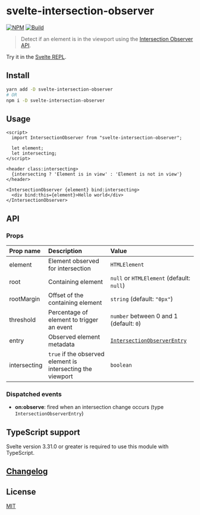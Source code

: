 # svelte-intersection-observer

[![NPM][npm]][npm-url]
[![Build][build]][build-badge]

> Detect if an element is in the viewport using the [Intersection Observer API](https://developer.mozilla.org/en-US/docs/Web/API/IntersectionObserverEntry).

Try it in the [Svelte REPL](https://svelte.dev/repl/8cd2327a580c4f429c71f7df999bd51d?version=3.29.7).

## Install

```bash
yarn add -D svelte-intersection-observer
# OR
npm i -D svelte-intersection-observer
```

## Usage

```svelte
<script>
  import IntersectionObserver from "svelte-intersection-observer";

  let element;
  let intersecting;
</script>

<header class:intersecting>
  {intersecting ? 'Element is in view' : 'Element is not in view'}
</header>

<IntersectionObserver {element} bind:intersecting>
  <div bind:this={element}>Hello world</div>
</IntersectionObserver>
```

## API

### Props

| Prop name    | Description                                                 | Value                                                                                                     |
| :----------- | :---------------------------------------------------------- | :-------------------------------------------------------------------------------------------------------- |
| element      | Element observed for intersection                           | `HTMLElement`                                                                                             |
| root         | Containing element                                          | `null` or `HTMLElement` (default: `null`)                                                                 |
| rootMargin   | Offset of the containing element                            | `string` (default: `"0px"`)                                                                               |
| threshold    | Percentage of element to trigger an event                   | `number` between 0 and 1 (default: `0`)                                                                   |
| entry        | Observed element metadata                                   | [`IntersectionObserverEntry`](https://developer.mozilla.org/en-US/docs/Web/API/IntersectionObserverEntry) |
| intersecting | `true` if the observed element is intersecting the viewport | `boolean`                                                                                                 |

### Dispatched events

- **on:observe**: fired when an intersection change occurs (type `IntersectionObserverEntry`)

## TypeScript support

Svelte version 3.31.0 or greater is required to use this module with TypeScript.

## [Changelog](CHANGELOG.md)

## License

[MIT](LICENSE)

[npm]: https://img.shields.io/npm/v/svelte-intersection-observer.svg?color=%235832c9
[npm-url]: https://npmjs.com/package/svelte-intersection-observer
[build]: https://travis-ci.com/metonym/svelte-intersection-observer.svg?branch=master
[build-badge]: https://travis-ci.com/metonym/svelte-intersection-observer
